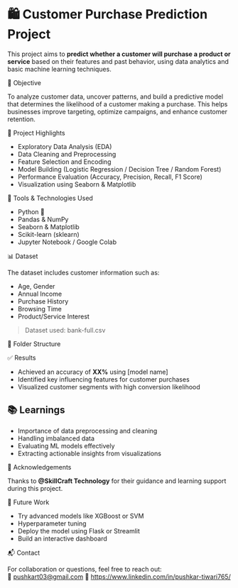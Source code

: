 # 🛍️ Customer Purchase Prediction Project

This project aims to **predict whether a customer will purchase a product or service** based on their features and past behavior, using data analytics and basic machine learning techniques.

 📌 Objective

To analyze customer data, uncover patterns, and build a predictive model that determines the likelihood of a customer making a purchase. This helps businesses improve targeting, optimize campaigns, and enhance customer retention.

 🚀 Project Highlights

- Exploratory Data Analysis (EDA)
- Data Cleaning and Preprocessing
- Feature Selection and Encoding
- Model Building (Logistic Regression / Decision Tree / Random Forest)
- Performance Evaluation (Accuracy, Precision, Recall, F1 Score)
- Visualization using Seaborn & Matplotlib

 🧰 Tools & Technologies Used

- Python 🐍
- Pandas & NumPy
- Seaborn & Matplotlib
- Scikit-learn (sklearn)
- Jupyter Notebook / Google Colab

 📊 Dataset

The dataset includes customer information such as:
- Age, Gender
- Annual Income
- Purchase History
- Browsing Time
- Product/Service Interest

> Dataset used: bank-full.csv

 📁 Folder Structure

 ✅ Results

- Achieved an accuracy of **XX%** using [model name]
- Identified key influencing features for customer purchases
- Visualized customer segments with high conversion likelihood

## 📚 Learnings

- Importance of data preprocessing and cleaning
- Handling imbalanced data
- Evaluating ML models effectively
- Extracting actionable insights from visualizations


 🤝 Acknowledgements

Thanks to **@SkillCraft Technology** for their guidance and learning support during this project.

📌 Future Work

- Try advanced models like XGBoost or SVM
- Hyperparameter tuning
- Deploy the model using Flask or Streamlit
- Build an interactive dashboard

📬 Contact

For collaboration or questions, feel free to reach out:  
📧 pushkart03@gmail.com 
🔗 https://www.linkedin.com/in/pushkar-tiwari765/

